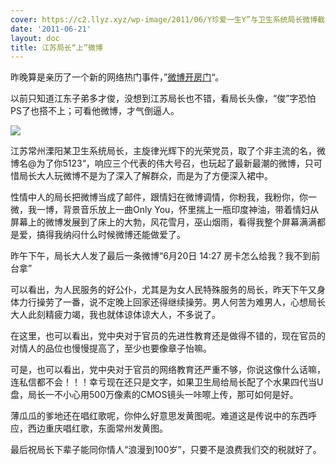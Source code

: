 ```yaml
---
cover: https://c2.llyz.xyz/wp-image/2011/06/Y珍爱一生Y”与卫生系统局长微博截图图片来源于网络.jpg "Y珍爱一生Y”与卫生系统局长微博截图图片来源于网络"
date: '2011-06-21'
layout: doc
title: 江苏局长“上”微博
---
```


昨晚算是亲历了一个新的网络热门事件，”[微博开房门](https://roll.sohu.com/20110621/n311121457.shtml)“。

以前只知道江东子弟多才俊，没想到江苏局长也不错，看局长头像，“俊”字恐怕PS了也搭不上；可看他微博，才气倒逼人。

![](https://c2.llyz.xyz/wp-image/2011/06/Y珍爱一生Y”与卫生系统局长微博截图图片来源于网络.jpg )

江苏常州溧阳某卫生系统局长，主旋律光辉下的光荣党员，取了个非主流的名，微博名@为了你5123“，响应三个代表的伟大号召，也玩起了最新最潮的微博，只可惜局长大人玩微博不是为了深入了解群众，而是为了方便深入裙中。

性情中人的局长把微博当成了邮件，跟情妇在微博调情，你粉我，我粉你，你一微，我一博，背景音乐放上一曲Only You，怀里揣上一瓶印度神油，带着情妇从屏幕上的微博发展到了床上的大勃，风花雪月，巫山烟雨，看得我整个屏幕满满都是爱，搞得我纳闷什么时候微博还能做爱了。

昨午下午，局长大人发了最后一条微博“6月20日 14:27 房卡怎么给我？我不到前台拿”

可以看出，为人民服务的好公仆，尤其是为女人民特殊服务的局长，昨天下午又身体力行操劳了一番，说不定晚上回家还得继续操劳。男人何苦为难男人，心想局长大人此刻精疲力竭，我也就体谅体谅大人，不多说了。

在这里，也可以看出，党中央对于官员的先进性教育还是做得不错的，现在官员的对情人的品位也慢慢提高了，至少也要像章子怡嘛。

可是，也可以看出，党中央对于官员的网络教育还严重不够，你说这像什么话嘛，连私信都不会！！！幸亏现在还只是文字，如果卫生局给局长配了个水果四代当U盘，局长一不小心用500万像素的CMOS镜头一咔嚓上传，那可如何是好。

薄瓜瓜的爹地还在唱红歌呢，你仲么好意思发黄图呢。难道这是传说中的东西呼应，西边重庆唱红歌，东面常州发黄图。

最后祝局长下辈子能同你情人“浪漫到100岁”，只要不是浪费我们交的税就好了。
